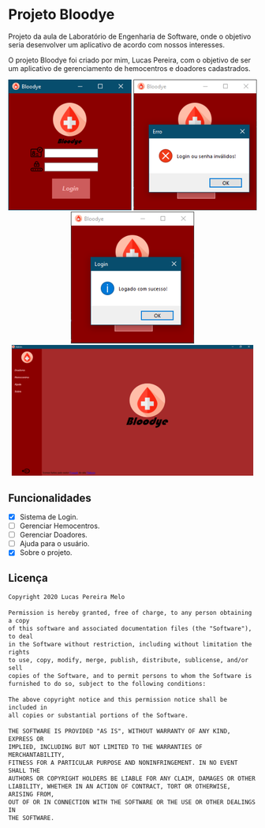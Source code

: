 # Projeto Bloodye
Projeto da aula de Laboratório de Engenharia de Software, onde o objetivo seria desenvolver um aplicativo de acordo com nossos interesses.


O projeto Bloodye foi criado por mim, Lucas Pereira, com o objetivo de ser um aplicativo de gerenciamento de hemocentros e doadores cadastrados.

<p align="center">
    <img src="Assets/Images/Tela1.png" width="250"/>
	<img src="Assets/Images/Tela2.png" width="250"/>
	<img src="Assets/Images/Tela3.png" width="250"/>
	<img src="Assets/Images/Tela4.png" width="490"/>
</p>

## Funcionalidades
*   [x] Sistema de Login.
*   [ ] Gerenciar Hemocentros.
*   [ ] Gerenciar Doadores.
*   [ ] Ajuda para o usuário.
*   [x] Sobre o projeto.
## Licença
	Copyright 2020 Lucas Pereira Melo

	Permission is hereby granted, free of charge, to any person obtaining a copy
	of this software and associated documentation files (the "Software"), to deal
	in the Software without restriction, including without limitation the rights
	to use, copy, modify, merge, publish, distribute, sublicense, and/or sell
	copies of the Software, and to permit persons to whom the Software is
	furnished to do so, subject to the following conditions:

	The above copyright notice and this permission notice shall be included in
	all copies or substantial portions of the Software.

	THE SOFTWARE IS PROVIDED "AS IS", WITHOUT WARRANTY OF ANY KIND, EXPRESS OR
	IMPLIED, INCLUDING BUT NOT LIMITED TO THE WARRANTIES OF MERCHANTABILITY,
	FITNESS FOR A PARTICULAR PURPOSE AND NONINFRINGEMENT. IN NO EVENT SHALL THE
	AUTHORS OR COPYRIGHT HOLDERS BE LIABLE FOR ANY CLAIM, DAMAGES OR OTHER
	LIABILITY, WHETHER IN AN ACTION OF CONTRACT, TORT OR OTHERWISE, ARISING FROM,
	OUT OF OR IN CONNECTION WITH THE SOFTWARE OR THE USE OR OTHER DEALINGS IN
	THE SOFTWARE.